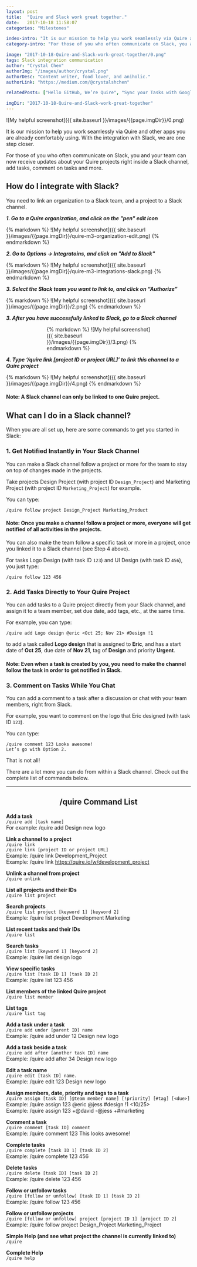 ```yaml
---
layout: post
title:  "Quire and Slack work great together."
date:   2017-10-18 11:58:07
categories: "Milestones"

index-intro: "It is our mission to help you work seamlessly via Quire and other apps you are already comfortably using. With the integration with Slack, we are one step closer. For those of you who often communicate on Slack, you and your team can now receive updates about your Quire projects..."
category-intro: "For those of you who often communicate on Slack, you and your team can now receive updates about your Quire projects right inside a Slack channel..."

image: "2017-10-18-Quire-and-Slack-work-great-together/0.png"
tags: Slack integration communication
author: "Crystal Chen"
authorImg: "/images/author/crystal.png"
authorDesc: "Content writer, food lover, and aniholic."
authorLink: "https://medium.com/@crystalshchen"

relatedPosts: ["Hello GitHub, We’re Quire", "Sync your Tasks with Google Calendar"]

imgDir: "2017-10-18-Quire-and-Slack-work-great-together"
---
```



![My helpful screenshot]({{ site.baseurl }}/images/{{page.imgDir}}/0.png)

It is our mission to help you work seamlessly via Quire and other apps you are already comfortably using. With the integration with Slack, we are one step closer.

For those of you who often communicate on Slack, you and your team can now receive updates about your Quire projects right inside a Slack channel, add tasks, comment on tasks and more.

## How do I integrate with Slack?

You need to link an organization to a Slack team, and a project to a Slack channel.

***1. Go to a Quire organization, and click on the "pen" edit icon***

<div style="max-width: 537px; max-height: 112px; margin: 0 auto;">
{% markdown %}
![My helpful screenshot]({{ site.baseurl }}/images/{{page.imgDir}}/quire-m3-organization-edit.png)
{% endmarkdown %}
</div>

***2. Go to Options -> Integratoins, and click on "Add to Slack"***

<div style="max-width: 728px; max-height: 253px; margin: 0 auto;">
{% markdown %}
![My helpful screenshot]({{ site.baseurl }}/images/{{page.imgDir}}/quire-m3-integrations-slack.png)
{% endmarkdown %}
</div>

***3. Select the Slack team you want to link to, and click on “Authorize”***

<div style="max-width: 700px; max-height: 360px; margin: 0 auto;">
{% markdown %}
![My helpful screenshot]({{ site.baseurl }}/images/{{page.imgDir}}/2.png)
{% endmarkdown %}
</div>

***3. After you have successfully linked to Slack, go to a Slack channel***

<div style="max-width: 283px; max-height: 260px; margin: 0 auto;">
{% markdown %}
![My helpful screenshot]({{ site.baseurl }}/images/{{page.imgDir}}/3.png)
{% endmarkdown %}
</div>

***4. Type ‘/quire link [project ID or project URL]’ to link this channel to a Quire project***

<div style="max-width: 528px; max-height: 76px; margin: 0 auto;">
{% markdown %}
![My helpful screenshot]({{ site.baseurl }}/images/{{page.imgDir}}/4.png)
{% endmarkdown %}
</div>

#### Note: A Slack channel can only be linked to one Quire project.

## What can I do in a Slack channel?

When you are all set up, here are some commands to get you started in Slack:

### 1. Get Notified Instantly in Your Slack Channel

You can make a Slack channel follow a project or more for the team to stay on top of changes made in the projects.

Take projects Design Project (with project ID `Design_Project`) and Marketing Project (with project ID `Marketing_Project`) for example.

You can type:

`/quire follow project Design_Project Marketing_Product`

#### Note: Once you make a channel follow a project or more, everyone will get notified of all activities in the projects.

You can also make the team follow a specific task or more in a project, once you linked it to a Slack channel (see Step 4 above).

For tasks Logo Design (with task ID `123`) and UI Design (with task ID `456`), you just type:

`/quire follow 123 456`

### 2. Add Tasks Directly to Your Quire Project

You can add tasks to a Quire project directly from your Slack channel, and assign it to a team member, set due date, add tags, etc., at the same time.

For example, you can type:

`/quire add Logo design @eric <Oct 25; Nov 21> #Design !1`

to add a task called **Logo design** that is assigned to **Eric**, and has a start date of **Oct 25**, due date of **Nov 21**, tag of **Design** and priority **Urgent**.

#### Note: Even when a task is created by you, you need to make the channel follow the task in order to get notified in Slack.

### 3. Comment on Tasks While You Chat

You can add a comment to a task after a discussion or chat with your team members, right from Slack.

For example, you want to comment on the logo that Eric designed (with task ID `123`).

You can type:

`/quire comment 123 Looks awesome!`<br>
`Let’s go with Option 2.`

That is not all!

There are a lot more you can do from within a Slack channel. Check out the complete list of commands below.

---

## <div style="text-align:center;">**/quire Command List**</div>

**Add a task**<br>
`/quire add [task name]`<br>
For example: /quire add Design new logo

**Link a channel to a project**<br>
`/quire link`<br>
`/quire link [project ID or project URL]`<br>
Example: /quire link Development_Project<br>
Example: /quire link https://quire.io/w/development_project

**Unlink a channel from project**<br>
`/quire unlink`

**List all projects and their IDs**<br>
`/quire list project`<br>

**Search projects**<br>
`/quire list project [keyword 1] [keyword 2]`<br>
Example: /quire list project Development Marketing

**List recent tasks and their IDs**<br>
`/quire list`

**Search tasks**<br>
`/quire list [keyword 1] [keyword 2]`<br>
Example: /quire list design logo

**View specific tasks**<br>
`/quire list [task ID 1] [task ID 2]`<br>
Example: /quire list 123 456

**List members of the linked Quire project**<br>
`/quire list member`

**List tags**<br>
`/quire list tag`

**Add a task under a task**<br>
`/quire add under [parent ID] name`<br>
Example: /quire add under 12 Design new logo

**Add a task beside a task**<br>
`/quire add after [another task ID] name`<br>
Example: /quire add after 34 Design new logo

**Edit a task name**<br>
`/quire edit [task ID] name.`<br>
Example: /quire edit 123 Design new logo<br>

**Assign members, date, priority and tags to a task**<br>
`/quire assign [task ID] [@team member name] [!priority] [#tag] [<due>]`<br>
Example: /quire assign 123 @eric @jess #design !1 <10/25><br>
Example: /quire assign 123 +@david -@jess +#marketing

**Comment a task**<br>
`/quire comment [task ID] comment`<br>
Example: /quire comment 123 This looks awesome!

**Complete tasks**<br>
`/quire complete [task ID 1] [task ID 2]`<br>
Example: /quire complete 123 456

**Delete tasks**<br>
`/quire delete [task ID] [task ID 2]`<br>
Example: /quire delete 123 456

**Follow or unfollow tasks**<br>
`/quire [follow or unfollow] [task ID 1] [task ID 2]`<br>
Example: /quire follow 123 456

**Follow or unfollow projects**<br>
`/quire [follow or unfollow] project [project ID 1] [project ID 2]`<br>
Example: /quire follow project Design_Project Marketing_Project

**Simple Help (and see what project the channel is currently linked to)**<br>
`/quire`

**Complete Help**<br>
`/quire help`

[jekyll]:      http://jekyllrb.com
[jekyll-gh]:   https://github.com/jekyll/jekyll
[jekyll-help]: https://github.com/jekyll/jekyll-help
